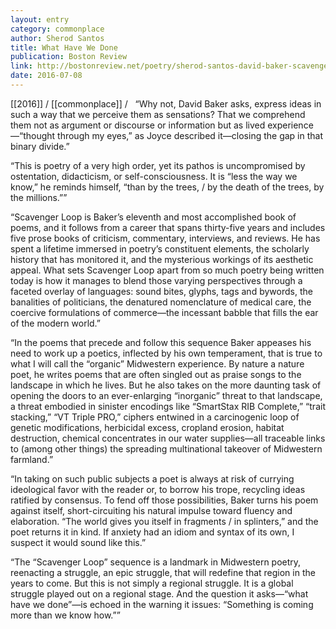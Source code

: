 ```yaml
---
layout: entry
category: commonplace
author: Sherod Santos
title: What Have We Done
publication: Boston Review
link: http://bostonreview.net/poetry/sherod-santos-david-baker-scavenger-loop
date: 2016-07-08
---
```


[[2016]] / [[commonplace]] / 
 
“Why not, David Baker asks, express ideas in such a way that we perceive them as sensations? That we comprehend them not as argument or discourse or information but as lived experience—“thought through my eyes,” as Joyce described it—closing the gap in that binary divide.”

“This is poetry of a very high order, yet its pathos is uncompromised by ostentation, didacticism, or self-consciousness. It is “less the way we know,” he reminds himself, “than by the trees, / by the death of the trees, by the millions.””

“Scavenger Loop is Baker’s eleventh and most accomplished book of poems, and it follows from a career that spans thirty-five years and includes five prose books of criticism, commentary, interviews, and reviews. He has spent a lifetime immersed in poetry’s constituent elements, the scholarly history that has monitored it, and the mysterious workings of its aesthetic appeal. What sets Scavenger Loop apart from so much poetry being written today is how it manages to blend those varying perspectives through a faceted overlay of languages: sound bites, glyphs, tags and bywords, the banalities of politicians, the denatured nomenclature of medical care, the coercive formulations of commerce—the incessant babble that fills the ear of the modern world.”

“In the poems that precede and follow this sequence Baker appeases his need to work up a poetics, inflected by his own temperament, that is true to what I will call the “organic” Midwestern experience. By nature a nature poet, he writes poems that are often singled out as praise songs to the landscape in which he lives. But he also takes on the more daunting task of opening the doors to an ever-enlarging “inorganic” threat to that landscape, a threat embodied in sinister encodings like “SmartStax RIB Complete,” “trait stacking,” “VT Triple PRO,” ciphers entwined in a carcinogenic loop of genetic modifications, herbicidal excess, cropland erosion, habitat destruction, chemical concentrates in our water supplies—all traceable links to (among other things) the spreading multinational takeover of Midwestern farmland.”

“In taking on such public subjects a poet is always at risk of currying ideological favor with the reader or, to borrow his trope, recycling ideas ratified by consensus. To fend off those possibilities, Baker turns his poem against itself, short-circuiting his natural impulse toward fluency and elaboration. “The world gives you itself in fragments / in splinters,” and the poet returns it in kind. If anxiety had an idiom and syntax of its own, I suspect it would sound like this.”

“The “Scavenger Loop” sequence is a landmark in Midwestern poetry, reenacting a struggle, an epic struggle, that will redefine that region in the years to come. But this is not simply a regional struggle. It is a global struggle played out on a regional stage. And the question it asks—“what have we done”—is echoed in the warning it issues: “Something is coming more than we know how.””

